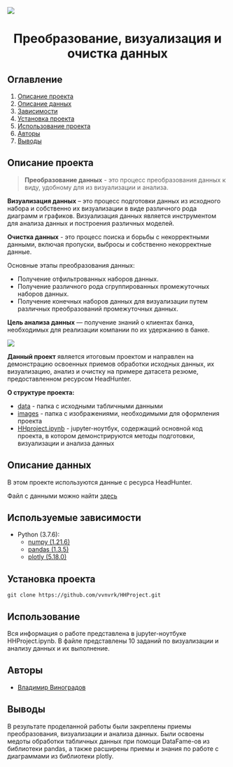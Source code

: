 
![](./images/data_cleaning.png)
# <center> Преобразование, визуализация и очистка данных </center>
## Оглавление
1. [Описание проекта](#Описание-проекта)
2. [Описание данных](#Описание-данных)
3. [Зависимости](#Зависимости)
4. [Установка проекта](#Установка-проекта)
5. [Использование проекта](#Использование-проекта)
6. [Авторы](#Авторы)
7. [Выводы](Использование-проекта)

## Описание проекта

>**Преобразование данных** - это процесс преобразования данных к виду, удобному для из визуализации и анализа.

**Визуализация данных** – это процесс подготовки данных из исходного набора и собственно их визуализации в виде различного рода диаграмм и графиков. Визуализация данных является инструментом для анализа данных и построения различных моделей.

**Очистка данных** - это процесс поиска и борьбы с некорректными данными, включая пропуски, выбросы и собственно некорректные данные.


Основные этапы преобразования данных:
* Получение отфильтрованных наборов данных.
* Получение различного рода сгруппированных промежуточных наборов данных.
* Получение конечных наборов данных для визуализации путем различных преобразований промежуточных данных.

**Цель анализа данных** — получение знаний о клиентах банка, необходимых для реализации компании по их удержанию в банке.


![](images/dataclear.png)

**Данный проект** является итоговым проектом и направлен на демонстрацию освоенных приемов обработки исходных данных, их визуализацию, анализ и очистку на примере датасета резюме, предоставленном ресурсом HeadHunter.

**О структуре проекта:**
* [data](./data) - папка с исходными табличными данными
* [images](./images) - папка с изображениями, необходимыми для оформления проекта
* [HHproject.ipynb](./HHproject.ipynb) - jupyter-ноутбук, содержащий основной код проекта, в котором демонстрируются методы подготовки, визуализации и анализа данных


## Описание данных
В этом проекте используются данные с ресурса HeadHunter.

Файл с данными можно найти [здесь](https://drive.google.com/file/d/1aFONvwJjQA9ScnBAmCcObGSRWTTKiKTD/view?usp=sharing)

## Используемые зависимости
* Python (3.7.6):
    * [numpy (1.21.6)](https://numpy.org)
    * [pandas (1.3.5)](https://pandas.pydata.org)
    * [plotly (5.18.0)](https://plotly.com)
    
## Установка проекта

```
git clone https://github.com/vvnvrk/HHProject.git
```

## Использование
Вся информация о работе представлена в jupyter-ноутбуке HHProject.ipynb. В файле представлены 10 заданий по визуализации и анализу данных и их выполнение.

## Авторы

* [Владимир Виноградов](https://ok.ru/profile/86044466081)

## Выводы

В результате проделанной работы были закреплены приемы преобразования, визуализации и анализа данных. Были освоены медоты обработки табличных данных при помощи DataFame-ов из библиотеки pandas, а также расширены приемы и знания по работе с диаграммами из библиотеки plotly.